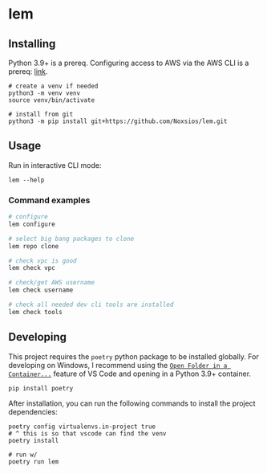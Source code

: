 # lem

## Installing

Python 3.9+ is a prereq.
Configuring access to AWS via the AWS CLI is a prereq: [link](https://boto3.amazonaws.com/v1/documentation/api/latest/guide/quickstart.html#configuration).

```shell
# create a venv if needed
python3 -m venv venv
source venv/bin/activate

# install from git
python3 -m pip install git+https://github.com/Noxsios/lem.git
```

## Usage

Run in interactive CLI mode:

```shell
lem --help
```

### Command examples

```bash
# configure
lem configure

# select big bang packages to clone
lem repo clone

# check vpc is good
lem check vpc

# check/get AWS username
lem check username

# check all needed dev cli tools are installed
lem check tools
```

## Developing

This project requires the `poetry` python package to be installed globally.  For developing on Windows, I recommend using the [`Open Folder in a Container...`](https://code.visualstudio.com/docs/remote/containers) feature of VS Code and opening in a Python 3.9+ container.

```shell
pip install poetry
```

After installation, you can run the following commands to install the project dependencies:

```shell
poetry config virtualenvs.in-project true
# ^ this is so that vscode can find the venv
poetry install

# run w/
poetry run lem
```